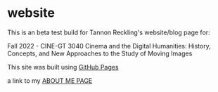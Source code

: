 # website

This is an beta test build for Tannon Reckling's website/blog page for:

Fall 2022 - CINE-GT 3040
Cinema and the Digital Humanities: History, Concepts, and New Approaches to the Study of Moving Images

This site was built using [GitHub Pages](https://pages.github.com/)

a link to my [ABOUT ME PAGE](https://github.com/foreclosedgaybar/foreclosedgaybar.github.io/blob/aa9988fcc11d1cc68c57f490387d5b4045916577/AboutMe)
